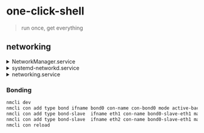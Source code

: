 # one-click-shell

> run once, get everything

## networking

<details>
  
  <summary>NetworkManager.service</summary>
  
  ```bash
  # yum install -y NetworkManager && yum install -y network-manager
  # sed -i '/^\[ifupdown\]/,/^\[/{s/^managed=.*/managed=true/}' /etc/NetworkManager/NetworkManager.conf
  nmcli con add type ethernet ifname eth0 con-name con-eth0 ip4 10.0.0.100/24 gw4 10.0.0.254 ipv4.dns 223.5.5.5
  nmcli con reload
  nmcli con up con-eth0
  ```

</details>
<details>
  
  <summary>systemd-networkd.service</summary>
  
  ```bash
  # sudo apt install -y systemd
  cat > "/etc/systemd/network/00-eth0.network" << EOF
  [Match]
  Name=eth0
  
  [Network]
  # DHCP=yes
  Address=192.168.1.100/24
  Gateway=192.168.1.1
  DNS=8.8.8.8
  DNS=1.1.1.1
  
  [Route]
  Destination=10.10.0.0/16
  Gateway=192.168.1.254
  
  EOF
  ```

</details>
<details>
  
  <summary>networking.service</summary>
  
  ```bash
  # apt install -y ifupdown
  ifdown ens33
  cat > "/etc/network/interfaces.d/eth0.cfg" <<EOF
  auto eth0
  # iface eth0 inet auto
  iface eth0 inet static
    address 10.0.0.100
    netmask 255.255.255.0
    gateway 10.0.0.254
    dns.nameservers 223.5.5.5
  EOF
  ifup eth0
  ```

</details>

### Bonding

```bash
nmcli dev
nmcli con add type bond ifname bond0 con-name con-bond0 mode active-backup ip4 10.0.0.100/24 gw4 10.0.0.254
nmcli con add type bond-slave  ifname eth1 con-name bond0-slave-eth1 master bond0
nmcli con add type bond-slave  ifname eth2 con-name bond0-slave-eth1 master bond0
nmcli con reload
```

